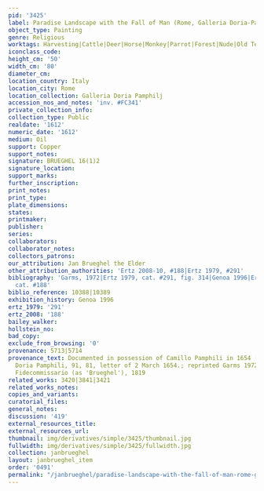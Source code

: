 ```yaml
---
pid: '3425'
label: Paradise Landscape with the Fall of Man (Rome, Galleria Doria-Pamphili)
object_type: Painting
genre: Religious
worktags: Harvesting|Cattle|Deer|Horse|Monkey|Parrot|Forest|Nude|Old Testament|Paradise
iconclass_code:
height_cm: '50'
width_cm: '80'
diameter_cm:
location_country: Italy
location_city: Rome
location_collection: Galleria Doria Pamphilj
accession_nos_and_notes: 'inv. #FC341'
private_collection_info:
collection_type: Public
realdate: '1612'
numeric_date: '1612'
medium: Oil
support: Copper
support_notes:
signature: BRUEGHEL 16(1)2
signature_location:
support_marks:
further_inscription:
print_notes:
print_type:
plate_dimensions:
states:
printmaker:
publisher:
series:
collaborators:
collaborator_notes:
collectors_patrons:
our_attribution: Jan Brueghel the Elder
other_attribution_authorities: 'Ertz 2008-10, #188|Ertz 1979, #291'
bibliography: 'Garms, 1972|Ertz 1979, cat. #291, fig. 314|Genoa 1996|Ertz, 2008-10,
  cat. #188'
biblio_reference: 10388|10389
exhibition_history: Genoa 1996
ertz_1979: '291'
ertz_2008: '188'
bailey_walker:
hollstein_no:
bad_copy:
exclude_from_browsing: '0'
provenance: 5713|5714
provenance_text: Documented in possession of Camillo Pamphili in 1654 (Roma, Archivo
  Doria Pamphili, 91, 81, letter of 2 March 1654.; reprinted Garms 1972)|Catalogue
  Fidecommissario (as 'Brueghel'), 1819
related_works: 3420|3841|3421
related_works_notes:
copies_and_variants:
curatorial_files:
general_notes:
discussion: '419'
external_resources_title:
external_resources_url:
thumbnail: img/derivatives/simple/3425/thumbnail.jpg
fullwidth: img/derivatives/simple/3425/fullwidth.jpg
collection: janbrueghel
layout: janbrueghel_item
order: '0491'
permalink: "/janbrueghel/paradise-landscape-with-the-fall-of-man-rome-galleria-doria-pamphili"
---
```

